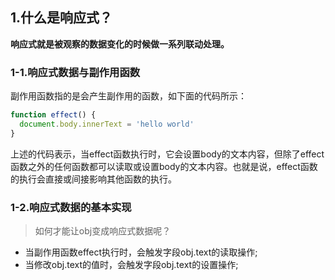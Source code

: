 ## 1.什么是响应式？

**响应式就是被观察的数据变化的时候做一系列联动处理。**



### 1-1.响应式数据与副作用函数

副作用函数指的是会产生副作用的函数，如下面的代码所示：

````javascript
function effect() {
  document.body.innerText = 'hello world'
}
````

上述的代码表示，当effect函数执行时，它会设置body的文本内容，但除了effect函数之外的任何函数都可以读取或设置body的文本内容。也就是说，effect函数的执行会直接或间接影响其他函数的执行。

### 1-2.响应式数据的基本实现

> 如何才能让obj变成响应式数据呢？

+ 当副作用函数effect执行时，会触发字段obj.text的读取操作;
+ 当修改obj.text的值时，会触发字段obj.text的设置操作;